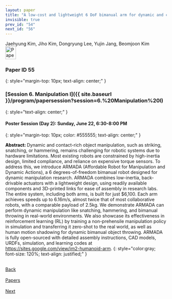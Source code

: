 ```yaml
---
layout: paper
title: "A low-cost and lightweight 6 DoF bimanual arm for dynamic and contact-rich manipulation"
invisible: true
prev_id: "54"
next_id: "56"
---
```

<div class="paper-authors">
  <div class="paper-author-box">
    <div class="paper-author-name">Jaehyung Kim, Jiho Kim, Dongryung Lee, Yujin Jang, Beomjoon Kim</div>
    <div class="paper-author-uni"></div>
  </div>
</div>

<div class="paper-pdf">
  <div>
    <a href="https://www.roboticsproceedings.org/rss21/p055.pdf" title="Download PDF" target="_blank">
      <img src="{{ site.baseurl }}/images/paper_link_cardinal_red.png" alt="Paper PDF" width="33" height="40" />
    </a>
  </div>
</div>

### Paper ID 55
{: style="margin-top: 10px; text-align: center;" }

### [Session 6. Manipulation I]({{ site.baseurl }}/program/papersession?session=6.%20Manipulation%20I)
{: style="text-align: center;" }

#### Poster Session (Day 2): Sunday, June 22, 6:30-8:00 PM
{: style="margin-top: 10px; color: #555555; text-align: center;" }

<b style="color: black;">Abstract: </b>Dynamic and contact-rich object manipulation, such as striking, snatching, or hammering, remains challenging for robotic systems due to hardware limitations. Most existing robots are constrained by high-inertia design, limited compliance, and reliance on expensive torque sensors. To address this, we introduce ARMADA (Affordable Robot for Manipulation and Dynamic Actions), a 6 degrees-of-freedom bimanual robot designed for dynamic manipulation research. ARMADA combines low-inertia, back-drivable actuators with a lightweight design, using readily available components and 3D-printed links for ease of assembly in research labs.  The entire system, including both arms, is built for just $6,100. Each arm achieves speeds up to 6.16m/s, almost twice that of most collaborative robots, with a comparable payload of 2.5kg. We demonstrate ARMADA can perform dynamic manipulation like snatching, hammering, and bimanual throwing in real-world environments. We also showcase its effectiveness in reinforcement learning (RL) by training a non-prehensile manipulation policy in simulation and transferring it zero-shot to the real world, as well as human motion shadowing for dynamic bimanual object throwing. ARMADA is fully open-sourced with detailed assembly instructions, CAD models, URDFs, simulation, and learning codes at https://sites.google.com/view/im2-humanoid-arm.
{: style="color:gray; font-size: 120%; text-align: justified;" }

<div class="paper-menu">
  <div class="paper-menu-inner">
    <a href="{{ site.baseurl }}/program/papers/54/" title="Previous Paper">
            <div class="paper-menu-icon">
                <i class="fas fa-arrow-left"></i><br>
                <span class="paper-menu-label">Back</span>
            </div>
        </a>
    <a href="{{ site.baseurl }}/program/papers" title="All Papers">
      <div class="paper-menu-icon">
        <i class="fas fa-list"></i><br>
        <span class="paper-menu-label">Papers</span>
      </div>
    </a>
    <a href="{{ site.baseurl }}/program/papers/56/" title="Next Paper">
            <div class="paper-menu-icon">
                <i class="fas fa-arrow-right"></i><br>
                <span class="paper-menu-label">Next</span>
            </div>
        </a>
  </div>
</div>
